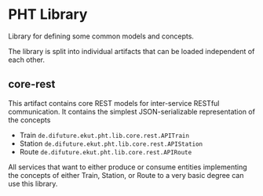 # PHT Library
Library for defining some common models and concepts.

The library is split into individual artifacts that can be loaded independent of each other.

## core-rest

This artifact contains core REST models for inter-service RESTful communication. 
It contains the simplest JSON-serializable representation of the concepts

* Train `de.difuture.ekut.pht.lib.core.rest.APITrain`
* Station `de.difuture.ekut.pht.lib.core.rest.APIStation`
* Route   `de.difuture.ekut.pht.lib.core.rest.APIRoute`

All services that want to either produce or consume entities implementing the
concepts of either Train, Station, or Route to a very basic degree can use this library.
